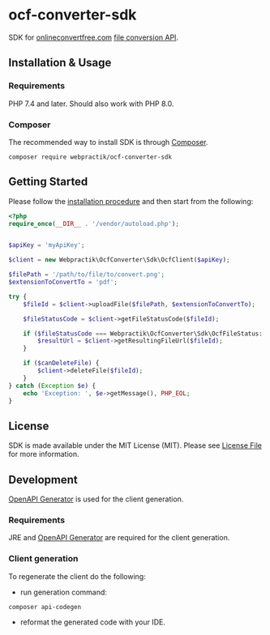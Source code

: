 # ocf-converter-sdk

SDK for [onlineconvertfree.com](https://onlineconvertfree.com/) [file conversion API](https://onlineconvertfree.com/file-conversion-api/).

## Installation & Usage

### Requirements

PHP 7.4 and later.
Should also work with PHP 8.0.

### Composer

The recommended way to install SDK is through [Composer](https://getcomposer.org/).

```shell
composer require webpractik/ocf-converter-sdk
```

## Getting Started

Please follow the [installation procedure](#installation--usage) and then start from the following:

```php
<?php
require_once(__DIR__ . '/vendor/autoload.php');


$apiKey = 'myApiKey';

$client = new Webpractik\OcfConverter\Sdk\OcfClient($apiKey);

$filePath = '/path/to/file/to/convert.png';
$extensionToConvertTo = 'pdf';

try {
    $fileId = $client->uploadFile($filePath, $extensionToConvertTo);

    $fileStatusCode = $client->getFileStatusCode($fileId);

    if ($fileStatusCode === Webpractik\OcfConverter\Sdk\OcfFileStatus::READY) {
        $resultUrl = $client->getResultingFileUrl($fileId);
    }

    if ($canDeleteFile) {
        $client->deleteFile($fileId);
    }
} catch (Exception $e) {
    echo 'Exception: ', $e->getMessage(), PHP_EOL;
}

```

## License

SDK is made available under the MIT License (MIT). Please see [License File](LICENSE) for more information.

## Development

[OpenAPI Generator](https://github.com/OpenAPITools/openapi-generator-cli/) is used for the client generation.

### Requirements

JRE and [OpenAPI Generator](https://github.com/OpenAPITools/openapi-generator-cli/) are required for the client generation.

### Client generation

To regenerate the client do the following:

- run generation command:

```shell
composer api-codegen
```

- reformat the generated code with your IDE.
